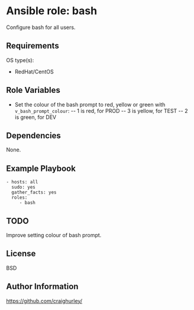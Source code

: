 Ansible role: bash
==================

Configure bash for all users.

Requirements
------------

OS type(s):
- RedHat/CentOS

Role Variables
--------------

- Set the colour of the bash prompt to red, yellow or green with `v_bash_prompt_colour`:
-- 1 is red, for PROD
-- 3 is yellow, for TEST
-- 2 is green, for DEV

Dependencies
------------

None.

Example Playbook
----------------

    - hosts: all
      sudo: yes
      gather_facts: yes
      roles:
         - bash

TODO
----

Improve setting colour of bash prompt.

License
-------

BSD

Author Information
------------------

https://github.com/craighurley/
